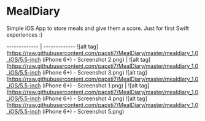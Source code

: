 # MealDiary
Simple iOS App to store meals and give them a score. Just for first Swift experiences :)



------------- | -------------
![alt tag](https://raw.githubusercontent.com/papsti7/MealDiary/master/mealdiary_1.0_iOS/5.5-inch (iPhone 6+) - Screenshot 2.png)  | ![alt tag](https://raw.githubusercontent.com/papsti7/MealDiary/master/mealdiary_1.0_iOS/5.5-inch (iPhone 6+) - Screenshot 3.png)
![alt tag](https://raw.githubusercontent.com/papsti7/MealDiary/master/mealdiary_1.0_iOS/5.5-inch (iPhone 6+) - Screenshot 1.png) | ![alt tag](https://raw.githubusercontent.com/papsti7/MealDiary/master/mealdiary_1.0_iOS/5.5-inch (iPhone 6+) - Screenshot 4.png)
![alt tag](https://raw.githubusercontent.com/papsti7/MealDiary/master/mealdiary_1.0_iOS/5.5-inch (iPhone 6+) - Screenshot 5.png)










